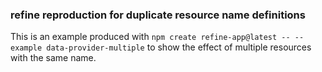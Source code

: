 ### refine reproduction for duplicate resource name definitions

This is an example produced with `npm create refine-app@latest -- --example data-provider-multiple` to show the effect of multiple resources with the same name.

